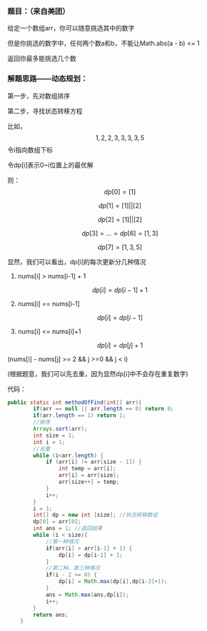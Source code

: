 ### 题目：（来自美团）

给定一个数组arr，你可以随意挑选其中的数字

但是你挑选的数字中，任何两个数a和b，不能让Math.abs(a - b) <= 1

返回你最多能挑选几个数

### 解题思路——动态规划：

第一步，先对数组排序

第二步，寻找状态转移方程

比如，
$$
{1,2,2,3,3,3,3,5}
$$
令i指向数组下标

令dp[i]表示0~i位置上的最优解

则：
$$
dp[0] = [1]
$$

$$
dp[1] = [1] || [2]
$$

$$
dp[2] = [1]||[2]
$$

$$
dp[3] = ... = dp[6] =  [1,3]
$$

$$
dp[7] = [1,3,5]
$$

显然，我们可以看出，dp[i]的每次更新分几种情况

1. nums[i] > nums[i-1] + 1

$$
dp[i] = dp[i-1] + 1
$$

2. nums[i] == nums[i-1]

$$
dp[i] = dp[i-1]
$$

3. nums[i] <= nums[i]+1

$$
dp[i] = dp[j] + 1
$$

(nums[i] - nums[j] >= 2 && j >=0 && j < i)

(根据题意，我们可以先去重，因为显然dp[i]中不会存在重复数字)

代码：

```java
public static int methodOfFind(int[] arr){
        if(arr == null || arr.length == 0) return 0;
        if(arr.length == 1) return 1;
        //排序
        Arrays.sort(arr);
        int size = 1;
        int i = 1;
        //去重
        while (i<arr.length) {
            if (arr[i] != arr[size - 1]) {
                int temp = arr[i];
                arr[i] = arr[size];
                arr[size++] = temp;
            }
            i++;
        }
        i = 1;
        int[] dp = new int [size]; //状态转移数组
        dp[0] = arr[0]; 
        int ans = 1; //返回结果
        while (i < size){
            //第一种情况
            if(arr[i] > arr[i-1] + 1) {
                dp[i] = dp[i-1] + 1;
            }
            //第二种、第三种情况
            if(i - 2 >= 0) {
                dp[i] = Math.max(dp[i],dp[i-2]+1);
            }
            ans = Math.max(ans,dp[i]);
            i++;
        }
        return ans;
    }
```

